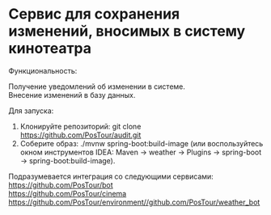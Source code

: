 # Сервис для сохранения изменений, вносимых в систему кинотеатра

Функциональность:

Получение уведомлений об изменении в системе.<br />
Внесение изменений в базу данных.<br />

Для запуска:

1. Клонируйте репозиторий: git clone https://github.com/PosTour/audit.git
2. Соберите образ: ./mvnw spring-boot:build-image (или воспользуйтесь окном инструментов IDEA:
   Maven -> weather -> Plugins -> spring-boot -> spring-boot:build-image).

Подразумевается интеграция со следующими сервисами:<br />
https://github.com/PosTour/bot<br />
https://github.com/PosTour/cinema<br />
https://github.com/PosTour/environment//github.com/PosTour/weather_bot
